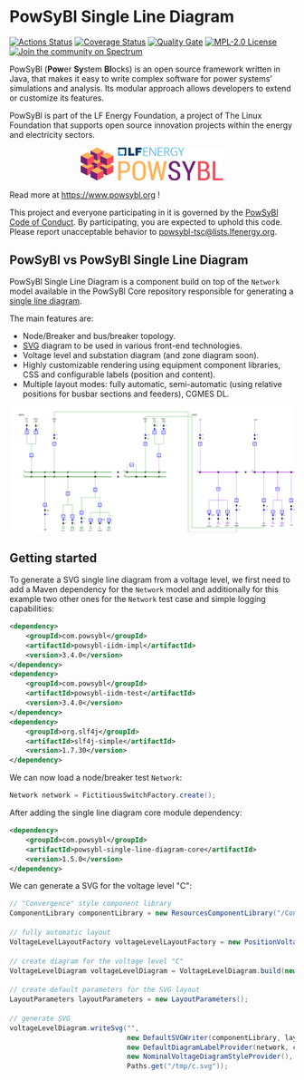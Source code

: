 # PowSyBl Single Line Diagram

[![Actions Status](https://github.com/powsybl/powsybl-single-line-diagram/workflows/CI/badge.svg)](https://github.com/powsybl/powsybl-single-line-diagram/actions)
[![Coverage Status](https://sonarcloud.io/api/project_badges/measure?project=com.powsybl%3Apowsybl-single-line-diagram&metric=coverage)](https://sonarcloud.io/component_measures?id=com.powsybl%3Apowsybl-single-line-diagram&metric=coverage)
[![Quality Gate](https://sonarcloud.io/api/project_badges/measure?project=com.powsybl%3Apowsybl-single-line-diagram&metric=alert_status)](https://sonarcloud.io/dashboard?id=com.powsybl%3Apowsybl-single-line-diagram)
[![MPL-2.0 License](https://img.shields.io/badge/license-MPL_2.0-blue.svg)](https://www.mozilla.org/en-US/MPL/2.0/)
[![Join the community on Spectrum](https://withspectrum.github.io/badge/badge.svg)](https://spectrum.chat/powsybl)

PowSyBl (**Pow**er **Sy**stem **Bl**ocks) is an open source framework written in Java, that makes it easy to write complex
software for power systems’ simulations and analysis. Its modular approach allows developers to extend or customize its
features.

PowSyBl is part of the LF Energy Foundation, a project of The Linux Foundation that supports open source innovation projects
within the energy and electricity sectors.

<p align="center">
<img src="https://raw.githubusercontent.com/powsybl/powsybl-gse/master/gse-spi/src/main/resources/images/logo_lfe_powsybl.svg?sanitize=true" alt="PowSyBl Logo" width="50%"/>
</p>

Read more at https://www.powsybl.org !

This project and everyone participating in it is governed by the [PowSyBl Code of Conduct](https://github.com/powsybl/.github/blob/master/CODE_OF_CONDUCT.md).
By participating, you are expected to uphold this code. Please report unacceptable behavior to [powsybl-tsc@lists.lfenergy.org](mailto:powsybl-tsc@lists.lfenergy.org).

## PowSyBl vs PowSyBl Single Line Diagram

PowSyBl Single Line Diagram is a component build on top of the `Network` model available in the PowSyBl Core repository responsible 
for generating a [single line diagram](https://en.wikipedia.org/wiki/One-line_diagram).

The main features are:
 - Node/Breaker and bus/breaker topology.
 - [SVG](https://fr.wikipedia.org/wiki/Scalable_Vector_Graphics) diagram to be used in various front-end technologies.
 - Voltage level and substation diagram (and zone diagram soon).
 - Highly customizable rendering using equipment component libraries, CSS and configurable labels (position and content).
 - Multiple layout modes: fully automatic, semi-automatic (using relative positions for busbar sections and feeders), CGMES DL.

![Diagram demo](.github/diagram-demo.svg)

## Getting started

To generate a SVG single line diagram from a voltage level, we first need to add a Maven dependency for the `Network` model 
and additionally for this example two other ones for the `Network` test case and simple logging capabilities:

```xml
<dependency>
    <groupId>com.powsybl</groupId>
    <artifactId>powsybl-iidm-impl</artifactId>
    <version>3.4.0</version>
</dependency>
<dependency>
    <groupId>com.powsybl</groupId>
    <artifactId>powsybl-iidm-test</artifactId>
    <version>3.4.0</version>
</dependency>
<dependency>
    <groupId>org.slf4j</groupId>
    <artifactId>slf4j-simple</artifactId>
    <version>1.7.30</version>
</dependency>
```

We can now load a node/breaker test `Network`:
```java
Network network = FictitiousSwitchFactory.create();
```

After adding the single line diagram core module dependency:
```xml
<dependency>
    <groupId>com.powsybl</groupId>
    <artifactId>powsybl-single-line-diagram-core</artifactId>
    <version>1.5.0</version>
</dependency>
```

We can generate a SVG for the voltage level "C":
```java
// "Convergence" style component library
ComponentLibrary componentLibrary = new ResourcesComponentLibrary("/ConvergenceLibrary");

// fully automatic layout
VoltageLevelLayoutFactory voltageLevelLayoutFactory = new PositionVoltageLevelLayoutFactory(new PositionByClustering());

// create diagram for the voltage level "C"
VoltageLevelDiagram voltageLevelDiagram = VoltageLevelDiagram.build(new NetworkGraphBuilder(network), "C", voltageLevelLayoutFactory, false, false);

// create default parameters for the SVG layout
LayoutParameters layoutParameters = new LayoutParameters();

// generate SVG
voltageLevelDiagram.writeSvg("",
                             new DefaultSVGWriter(componentLibrary, layoutParameters),
                             new DefaultDiagramLabelProvider(network, componentLibrary, layoutParameters),
                             new NominalVoltageDiagramStyleProvider(),
                             Paths.get("/tmp/c.svg"));
```
